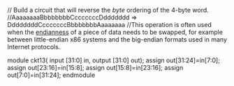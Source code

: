 // Build a circuit that will reverse the _byte_ ordering of the 4-byte word.
//AaaaaaaaBbbbbbbbCcccccccDddddddd => DdddddddCcccccccBbbbbbbbAaaaaaaa
//This operation is often used when the [endianness](https://en.wikipedia.org/wiki/Endianness) of a piece of data needs to be swapped, for example between little-endian x86 systems and the big-endian formats used in many Internet protocols.

module ckt13( 
 input [31:0] in,
 output [31:0] out);
    assign out[31:24]=in[7:0];
    assign out[23:16]=in[15:8];
    assign out[15:8]=in[23:16];
    assign out[7:0]=in[31:24];
endmodule